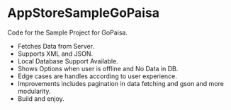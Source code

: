 # AppStoreSampleGoPaisa

Code for the Sample Project for GoPaisa.
* Fetches Data from Server.
* Supports XML and JSON.
* Local Database Support Available.
* Shows Options when user is offline and No Data in DB.
* Edge cases are handles according to user experience.
* Improvements includes pagination in data fetching and gson and more modularity. 
* Build and enjoy.
